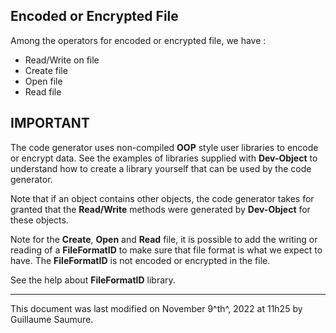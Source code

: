 ## Encoded or Encrypted File ##

Among the operators for encoded or encrypted file, we have :

- Read/Write on file
- Create file
- Open file
- Read file

## IMPORTANT ##

The code generator uses non-compiled **OOP** style user libraries to encode or encrypt data. See the examples of libraries supplied with **Dev-Object** to understand how to create a library yourself that can be used by the code generator.

Note that if an object contains other objects, the code generator takes for granted that the **Read/Write** methods were generated by **Dev-Object** for these objects.

Note for the **Create**, **Open** and **Read** file, it is possible to add the writing or reading of a **FileFormatID** to make sure that file format is what we expect to have. The **FileFormatID** is not encoded or encrypted in the file.

See the help about **FileFormatID** library.

---

This document was last modified on November 9^th^, 2022 at 11h25 by Guillaume Saumure. 














